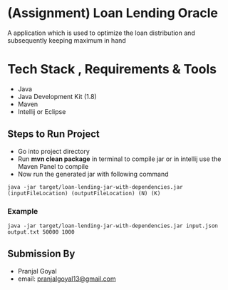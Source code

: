 # (Assignment) Loan Lending Oracle
A application which is used to optimize the loan distribution and subsequently keeping maximum in hand

# Tech Stack , Requirements & Tools
- Java
- Java Development Kit (1.8)
- Maven
- Intellij or Eclipse


## Steps to Run Project
- Go into project directory 
- Run **mvn clean package** in terminal to compile jar or in intellij use the Maven Panel to compile
- Now run the generated jar with following command
```
java -jar target/loan-lending-jar-with-dependencies.jar (inputFileLocation) (outputFileLocation) (N) (K)
```

### Example
```
java -jar target/loan-lending-jar-with-dependencies.jar input.json output.txt 50000 1000
```

## Submission By
- Pranjal Goyal 
- email: pranjalgoyal13@gmail.com
